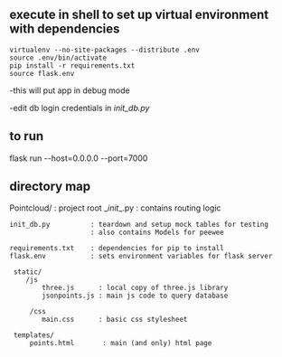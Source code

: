 ## execute in shell to set up virtual environment with dependencies ##
```
virtualenv --no-site-packages --distribute .env
source .env/bin/activate 
pip install -r requirements.txt
source flask.env
```

-this will put app in debug mode

-edit db login credentials in *init_db.py*


## to run ##
flask run --host=0.0.0.0 --port=7000 

## directory map ##
Pointcloud/             : project root
    \__init__.py         : contains routing logic

    init_db.py          : teardown and setup mock tables for testing
                        : also contains Models for peewee

    requirements.txt    : dependencies for pip to install
    flask.env           : sets environment variables for flask server

     static/
        /js
            three.js      : local copy of three.js library
            jsonpoints.js : main js code to query database
       
         /css    
            main.css      : basic css stylesheet
   
     templates/
         points.html       : main (and only) html page

